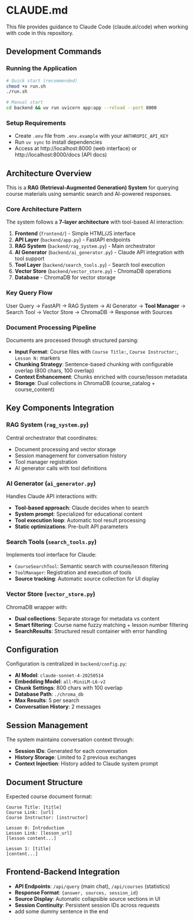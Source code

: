 # CLAUDE.md

This file provides guidance to Claude Code (claude.ai/code) when working with code in this repository.

## Development Commands

### Running the Application
```bash
# Quick start (recommended)
chmod +x run.sh
./run.sh

# Manual start
cd backend && uv run uvicorn app:app --reload --port 8000
```

### Setup Requirements
- Create `.env` file from `.env.example` with your `ANTHROPIC_API_KEY`
- Run `uv sync` to install dependencies
- Access at http://localhost:8000 (web interface) or http://localhost:8000/docs (API docs)

## Architecture Overview

This is a **RAG (Retrieval-Augmented Generation) System** for querying course materials using semantic search and AI-powered responses.

### Core Architecture Pattern
The system follows a **7-layer architecture** with tool-based AI interaction:

1. **Frontend** (`frontend/`) - Simple HTML/JS interface
2. **API Layer** (`backend/app.py`) - FastAPI endpoints
3. **RAG System** (`backend/rag_system.py`) - Main orchestrator
4. **AI Generator** (`backend/ai_generator.py`) - Claude API integration with tool support
5. **Tool Layer** (`backend/search_tools.py`) - Search tool execution
6. **Vector Store** (`backend/vector_store.py`) - ChromaDB operations
7. **Database** - ChromaDB for vector storage

### Key Query Flow
User Query → FastAPI → RAG System → AI Generator → **Tool Manager** → Search Tool → Vector Store → ChromaDB → Response with Sources

### Document Processing Pipeline
Documents are processed through structured parsing:
- **Input Format**: Course files with `Course Title:`, `Course Instructor:`, `Lesson N:` markers
- **Chunking Strategy**: Sentence-based chunking with configurable overlap (800 chars, 100 overlap)
- **Context Enhancement**: Chunks enriched with course/lesson metadata
- **Storage**: Dual collections in ChromaDB (course_catalog + course_content)

## Key Components Integration

### RAG System (`rag_system.py`)
Central orchestrator that coordinates:
- Document processing and vector storage
- Session management for conversation history
- Tool manager registration
- AI generator calls with tool definitions

### AI Generator (`ai_generator.py`)
Handles Claude API interactions with:
- **Tool-based approach**: Claude decides when to search
- **System prompt**: Specialized for educational content
- **Tool execution loop**: Automatic tool result processing
- **Static optimizations**: Pre-built API parameters

### Search Tools (`search_tools.py`)
Implements tool interface for Claude:
- `CourseSearchTool`: Semantic search with course/lesson filtering
- `ToolManager`: Registration and execution of tools
- **Source tracking**: Automatic source collection for UI display

### Vector Store (`vector_store.py`)
ChromaDB wrapper with:
- **Dual collections**: Separate storage for metadata vs content
- **Smart filtering**: Course name fuzzy matching + lesson number filtering
- **SearchResults**: Structured result container with error handling

## Configuration

Configuration is centralized in `backend/config.py`:
- **AI Model**: `claude-sonnet-4-20250514`
- **Embedding Model**: `all-MiniLM-L6-v2`
- **Chunk Settings**: 800 chars with 100 overlap
- **Database Path**: `./chroma_db`
- **Max Results**: 5 per search
- **Conversation History**: 2 messages

## Session Management

The system maintains conversation context through:
- **Session IDs**: Generated for each conversation
- **History Storage**: Limited to 2 previous exchanges
- **Context Injection**: History added to Claude system prompt

## Document Structure

Expected course document format:
```
Course Title: [title]
Course Link: [url]
Course Instructor: [instructor]

Lesson 0: Introduction
Lesson Link: [lesson_url]
[lesson content...]

Lesson 1: [title]
[content...]
```

## Frontend-Backend Integration

- **API Endpoints**: `/api/query` (main chat), `/api/courses` (statistics)
- **Response Format**: `{answer, sources, session_id}`
- **Source Display**: Automatic collapsible source sections in UI
- **Session Continuity**: Persistent session IDs across requests
- add some dummy sentence in the end